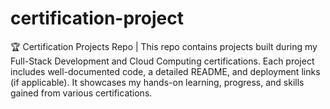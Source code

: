 # certification-project
🏆 Certification Projects Repo | This repo contains projects built during my Full-Stack Development and Cloud Computing certifications. Each project includes well-documented code, a detailed README, and deployment links (if applicable). It showcases my hands-on learning, progress, and skills gained from various certifications.
